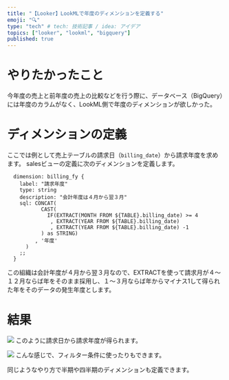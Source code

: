 ```yaml
---
title: "【Looker】LookMLで年度のディメンションを定義する"
emoji: "🔍"
type: "tech" # tech: 技術記事 / idea: アイデア
topics: ["looker", "lookml", "bigquery"]
published: true
---
```


# やりたかったこと
今年度の売上と前年度の売上の比較などを行う際に、データベース（BigQuery）には年度のカラムがなく、LookML側で年度のディメンションが欲しかった。

# ディメンションの定義

ここでは例として売上テーブルの請求日（`billing_date`）から請求年度を求めます。
salesビューの定義に次のディメンションを定義します。

```:views/sales.view.lkml
  dimension: billing_fy {
    label: "請求年度"
    type: string
    description: "会計年度は４月から翌３月"
    sql: CONCAT(
           CAST(
             IF(EXTRACT(MONTH FROM ${TABLE}.billing_date) >= 4
              , EXTRACT(YEAR FROM ${TABLE}.billing_date)
              , EXTRACT(YEAR FROM ${TABLE}.billing_date) -1
           ) as STRING)
         , '年度'
      )
    ;;
  }
```

この組織は会計年度が４月から翌３月なので、EXTRACTを使って請求月が４～１２月ならば年をそのまま採用し、１～３月ならば年からマイナス1して得られた年をそのデータの発生年度とします。

# 結果
![](https://storage.googleapis.com/zenn-user-upload/5538f7b17e13-20230403.png)
このように請求日から請求年度が得られます。

![](https://storage.googleapis.com/zenn-user-upload/ff423e1072b7-20230403.png)
こんな感じで、フィルター条件に使ったりもできます。

同じようなやり方で半期や四半期のディメンションも定義できます。
